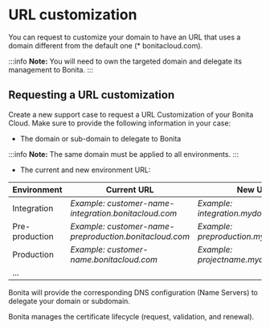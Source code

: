 # URL customization

You can request to customize your domain to have an URL that uses a domain different from the default one (* bonitacloud.com).

:::info 
**Note:** You will need to own the targeted domain and delegate its management to Bonita.
:::

## Requesting a URL customization

Create a new support case to request a URL Customization of your Bonita Cloud. Make sure to provide the following information in your case:
* The domain or sub-domain to delegate to Bonita

:::info 
**Note:** The same domain must be applied to all environments.
:::

* The current and new environment URL:

|Environment    |Current URL                                           |New URL                              |
|---------------|------------------------------------------------------|-------------------------------------|
|Integration    |*Example: customer-name-integration.bonitacloud.com*  |*Example: integration.mydomain.com*  |
|Pre-production |*Example: customer-name-preproduction.bonitacloud.com*|*Example: preproduction.mydomain.com*|
|Production     |*Example: customer-name.bonitacloud.com*              |*Example: projectname.mydomain.com*  |
|...            |                                                      |                                     |

Bonita will provide the corresponding DNS configuration (Name Servers) to delegate your domain or subdomain.

Bonita manages the certificate lifecycle (request, validation, and renewal).
